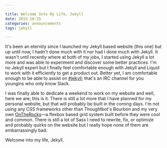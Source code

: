```yaml
---

title: Welcome Into My Life, Jekyll
date: 2015-10-25
categories: announcements
tags: jekyll

---
```


It's been an eternity since I launched my Jekyll based website (this one) but up until now, I hadn't done much with it nor had I done much with Jekyll. It wasn't until recently where at both of my jobs, I started using Jekyll a lot more and was able to experiment and discover some better practices. I'm no Jekyll expert but I finally feel comfortable enough with Jekyll and Liquid to work with it efficiently to get a product out. Better yet, I am comfortable enough to be able to assist on [#jekyll](irc://irc.freenode.net/jekyll); that's an IRC channel for you youngins who only know Slack.

I was finally able to dedicate a weekend to work on my website and well, here we are; this is it. There is still a lot more that I have planned for my personal website, but that will probably be built in the coming days. I'm not using any CSS frameworks other than Thoughtbot's Bourbon and my very own [OnTheRocks](https://github.com/allejo/OnTheRocks)—a flexbox based grid system built before they were cool and common. There is still a lot of Sass I need to rewrite, fix, or optimize and probably quirks on the website but I really hope none of them are embarrassingly bad.

Welcome into my life, Jekyll.
